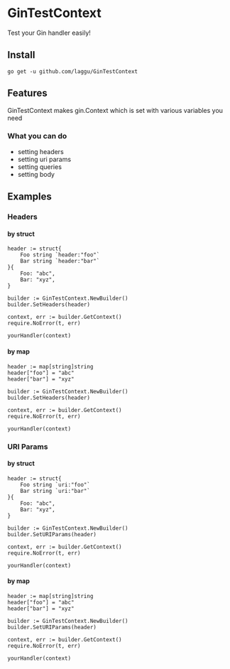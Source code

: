 # GinTestContext
Test your Gin handler easily!

## Install
```
go get -u github.com/laggu/GinTestContext
```

## Features
GinTestContext makes gin.Context which is set with various variables you need

### What you can do
* setting headers
* setting uri params
* setting queries
* setting body

## Examples

### Headers

#### by struct
```
header := struct{
    Foo string `header:"foo"`
    Bar string `header:"bar"`
}{
    Foo: "abc",
    Bar: "xyz",
}

builder := GinTestContext.NewBuilder()
builder.SetHeaders(header)

context, err := builder.GetContext()
require.NoError(t, err)

yourHandler(context)
```

#### by map
```
header := map[string]string
header["foo"] = "abc"
header["bar"] = "xyz"

builder := GinTestContext.NewBuilder()
builder.SetHeaders(header)

context, err := builder.GetContext()
require.NoError(t, err)

yourHandler(context)
```

### URI Params

#### by struct
```
header := struct{
    Foo string `uri:"foo"`
    Bar string `uri:"bar"`
}{
    Foo: "abc",
    Bar: "xyz",
}

builder := GinTestContext.NewBuilder()
builder.SetURIParams(header)

context, err := builder.GetContext()
require.NoError(t, err)

yourHandler(context)
```

#### by map
```
header := map[string]string
header["foo"] = "abc"
header["bar"] = "xyz"

builder := GinTestContext.NewBuilder()
builder.SetURIParams(header)

context, err := builder.GetContext()
require.NoError(t, err)

yourHandler(context)
```
